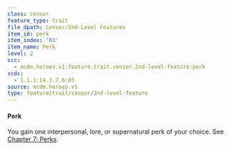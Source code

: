 ```yaml
---
class: censor
feature_type: trait
file_dpath: Censor/2nd-Level Features
item_id: perk
item_index: '03'
item_name: Perk
level: 2
scc:
  - mcdm.heroes.v1:feature.trait.censor.2nd-level-feature:perk
scdc:
  - 1.1.1:14.1.7.6:03
source: mcdm.heroes.v1
type: feature/trait/censor/2nd-level-feature
---
```


#### Perk

You gain one interpersonal, lore, or supernatural perk of your choice. See [Chapter 7: Perks](#page-241-0).
